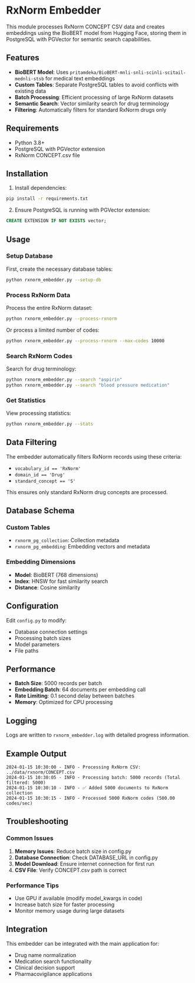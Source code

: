 # RxNorm Embedder

This module processes RxNorm CONCEPT CSV data and creates embeddings using the BioBERT model from Hugging Face, storing them in PostgreSQL with PGVector for semantic search capabilities.

## Features

- **BioBERT Model**: Uses `pritamdeka/BioBERT-mnli-snli-scinli-scitail-mednli-stsb` for medical text embeddings
- **Custom Tables**: Separate PostgreSQL tables to avoid conflicts with existing data
- **Batch Processing**: Efficient processing of large RxNorm datasets
- **Semantic Search**: Vector similarity search for drug terminology
- **Filtering**: Automatically filters for standard RxNorm drugs only

## Requirements

- Python 3.8+
- PostgreSQL with PGVector extension
- RxNorm CONCEPT.csv file

## Installation

1. Install dependencies:
```bash
pip install -r requirements.txt
```

2. Ensure PostgreSQL is running with PGVector extension:
```sql
CREATE EXTENSION IF NOT EXISTS vector;
```

## Usage

### Setup Database

First, create the necessary database tables:

```bash
python rxnorm_embedder.py --setup-db
```

### Process RxNorm Data

Process the entire RxNorm dataset:

```bash
python rxnorm_embedder.py --process-rxnorm
```

Or process a limited number of codes:

```bash
python rxnorm_embedder.py --process-rxnorm --max-codes 10000
```

### Search RxNorm Codes

Search for drug terminology:

```bash
python rxnorm_embedder.py --search "aspirin"
python rxnorm_embedder.py --search "blood pressure medication"
```

### Get Statistics

View processing statistics:

```bash
python rxnorm_embedder.py --stats
```

## Data Filtering

The embedder automatically filters RxNorm records using these criteria:
- `vocabulary_id == 'RxNorm'`
- `domain_id == 'Drug'`
- `standard_concept == 'S'`

This ensures only standard RxNorm drug concepts are processed.

## Database Schema

### Custom Tables

- `rxnorm_pg_collection`: Collection metadata
- `rxnorm_pg_embedding`: Embedding vectors and metadata

### Embedding Dimensions

- **Model**: BioBERT (768 dimensions)
- **Index**: HNSW for fast similarity search
- **Distance**: Cosine similarity

## Configuration

Edit `config.py` to modify:
- Database connection settings
- Processing batch sizes
- Model parameters
- File paths

## Performance

- **Batch Size**: 5000 records per batch
- **Embedding Batch**: 64 documents per embedding call
- **Rate Limiting**: 0.1 second delay between batches
- **Memory**: Optimized for CPU processing

## Logging

Logs are written to `rxnorm_embedder.log` with detailed progress information.

## Example Output

```
2024-01-15 10:30:00 - INFO - Processing RxNorm CSV: ../data/rxnorm/CONCEPT.csv
2024-01-15 10:30:05 - INFO - Processing batch: 5000 records (Total filtered: 5000)
2024-01-15 10:30:10 - INFO - ✅ Added 5000 documents to RxNorm collection
2024-01-15 10:30:15 - INFO - Processed 5000 RxNorm codes (500.00 codes/sec)
```

## Troubleshooting

### Common Issues

1. **Memory Issues**: Reduce batch size in config.py
2. **Database Connection**: Check DATABASE_URL in config.py
3. **Model Download**: Ensure internet connection for first run
4. **CSV File**: Verify CONCEPT.csv path is correct

### Performance Tips

- Use GPU if available (modify model_kwargs in code)
- Increase batch size for faster processing
- Monitor memory usage during large datasets

## Integration

This embedder can be integrated with the main application for:
- Drug name normalization
- Medication search functionality
- Clinical decision support
- Pharmacovigilance applications 